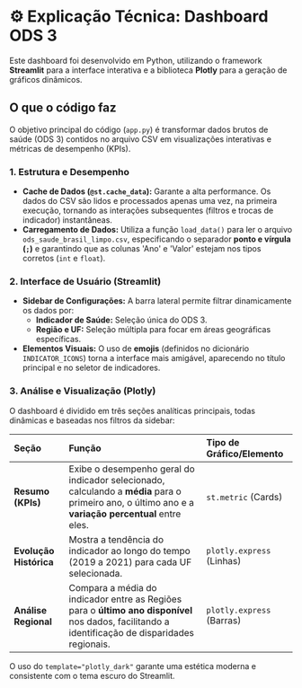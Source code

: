 # ⚙️ Explicação Técnica: Dashboard ODS 3

Este dashboard foi desenvolvido em Python, utilizando o framework **Streamlit** para a interface interativa e a biblioteca **Plotly** para a geração de gráficos dinâmicos.

## O que o código faz

O objetivo principal do código (`app.py`) é transformar dados brutos de saúde (ODS 3) contidos no arquivo CSV em visualizações interativas e métricas de desempenho (KPIs).

### 1. Estrutura e Desempenho

* **Cache de Dados (`@st.cache_data`):** Garante a alta performance. Os dados do CSV são lidos e processados apenas uma vez, na primeira execução, tornando as interações subsequentes (filtros e trocas de indicador) instantâneas.
* **Carregamento de Dados:** Utiliza a função `load_data()` para ler o arquivo `ods_saude_brasil_limpo.csv`, especificando o separador **ponto e vírgula (`;`)** e garantindo que as colunas 'Ano' e 'Valor' estejam nos tipos corretos (`int` e `float`).

### 2. Interface de Usuário (Streamlit)

* **Sidebar de Configurações:** A barra lateral permite filtrar dinamicamente os dados por:
    * **Indicador de Saúde:** Seleção única do ODS 3.
    * **Região e UF:** Seleção múltipla para focar em áreas geográficas específicas.
* **Elementos Visuais:** O uso de **emojis** (definidos no dicionário `INDICATOR_ICONS`) torna a interface mais amigável, aparecendo no título principal e no seletor de indicadores.

### 3. Análise e Visualização (Plotly)

O dashboard é dividido em três seções analíticas principais, todas dinâmicas e baseadas nos filtros da sidebar:

| Seção | Função | Tipo de Gráfico/Elemento |
| :--- | :--- | :--- |
| **Resumo (KPIs)** | Exibe o desempenho geral do indicador selecionado, calculando a **média** para o primeiro ano, o último ano e a **variação percentual** entre eles. | `st.metric` (Cards) |
| **Evolução Histórica** | Mostra a tendência do indicador ao longo do tempo (2019 a 2021) para cada UF selecionada. | `plotly.express` (Linhas) |
| **Análise Regional** | Compara a média do indicador entre as Regiões para o **último ano disponível** nos dados, facilitando a identificação de disparidades regionais. | `plotly.express` (Barras) |

O uso do `template="plotly_dark"` garante uma estética moderna e consistente com o tema escuro do Streamlit.